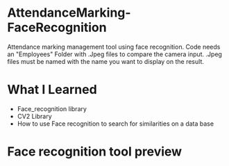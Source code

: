# AttendanceMarking-FaceRecognition
Attendance marking management tool using face recognition. Code needs an "Employees" Folder with .Jpeg files to compare the camera input. .Jpeg files must be named with the name you want to display on the result.

# What I Learned
* Face_recognition library
* CV2 Library
* How to use Face recognition to search for similarities on a data base

# Face recognition tool preview
